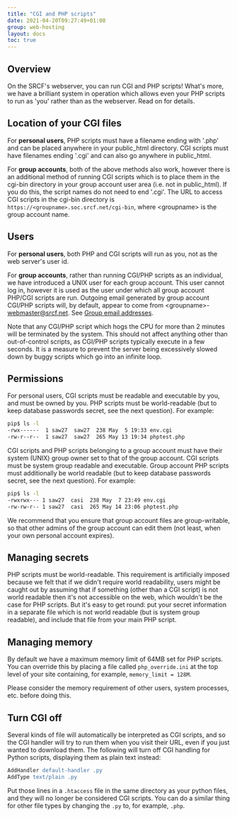 ```yaml
---
title: "CGI and PHP scripts"
date: 2021-04-20T09:27:49+01:00
group: web-hosting
layout: docs
toc: true
---
```


## Overview

On the SRCF's webserver, you can run CGI and PHP scripts! What's more,
we have a brilliant system in operation which allows even your PHP
scripts to run as 'you' rather than as the webserver. Read on for
details.

## Location of your CGI files

For **personal users**, PHP scripts must have a filename ending with
'.php' and can be placed anywhere in your public\_html directory. CGI
scripts must have filenames ending '.cgi' and can also go anywhere in
public\_html.

For **group accounts**, both of the above methods also work, however
there is an additional method of running CGI scripts which is to place
them in the cgi-bin directory in your group account user area (i.e. not
in public\_html). If you do this, the script names do not need to end
'.cgi'. The URL to access CGI scripts in the cgi-bin directory is
`https://<groupname>.soc.srcf.net/cgi-bin`, where \<groupname\> is the
group account name.

## Users

For **personal users**, both PHP and CGI scripts will run as you, not as
the web server's user id.

For **group accounts**, rather than running CGI/PHP scripts as an
individual, we have introduced a UNIX user for each group account. This
user cannot log in, however it is used as the user under which all group
account PHP/CGI scripts are run. Outgoing email generated by group
account CGI/PHP scripts will, by default, appear to come from
\<groupname\>-<webmaster@srcf.net>. See [Group email
addresses](socmail.html).

Note that any CGI/PHP script which hogs the CPU for more than 2 minutes
will be terminated by the system. This should not affect anything other
than out-of-control scripts, as CGI/PHP scripts typically execute in a
few seconds. It is a measure to prevent the server being excessively
slowed down by buggy scripts which go into an infinite loop.

## Permissions

For personal users, CGI scripts must be readable and executable by you,
and must be owned by you. PHP scripts must be world-readable (but to
keep database passwords secret, see the next question). For example:

```bash
pip$ ls -l
-rwx------  1 saw27  saw27  238 May  5 19:33 env.cgi
-rw-r--r--  1 saw27  saw27  265 May 13 19:34 phptest.php
```

CGI scripts and PHP scripts belonging to a group account must have their
system (UNIX) group owner set to that of the group account. CGI scripts
must be system group readable and executable. Group account PHP scripts
must additionally be world readable (but to keep database passwords
secret, see the next question). For example:

```bash
pip$ ls -l
-rwxrwx--- 1 saw27  casi  238 May  7 23:49 env.cgi
-rw-rw-r-- 1 saw27  casi  265 May 14 23:06 phptest.php
```

We recommend that you ensure that group account files are
group-writable, so that other admins of the group account can edit them
(not least, when your own personal account expires).

## Managing secrets

PHP scripts must be world-readable. This requirement is artificially
imposed because we felt that if we didn't require world readability,
users might be caught out by assuming that if something (other than a
CGI script) is not world readable then it's not accessible on the web,
which wouldn't be the case for PHP scripts. But it's easy to get
round: put your secret information in a separate file which is not world
readable (but is system group readable), and include that file from your
main PHP script.

## Managing memory

By default we have a maximum memory limit of 64MB set for PHP scripts.
You can override this by placing a file called `php_override.ini` at the
top level of your site containing, for example, `memory_limit = 128M`.

Please consider the memory requirement of other users, system processes,
etc. before doing this.

## Turn CGI off

Several kinds of file will automatically be interpreted as CGI scripts,
and so the CGI handler will try to run them when you visit their URL,
even if you just wanted to download them. The following will turn off
CGI handling for Python scripts, displaying them as plain text instead:

```apache
AddHandler default-handler .py
AddType text/plain .py
```

Put those lines in a `.htaccess` file in the same directory as your
python files, and they will no longer be considered CGI scripts. You can
do a similar thing for other file types by changing the `.py` to, for
example, `.php`.
